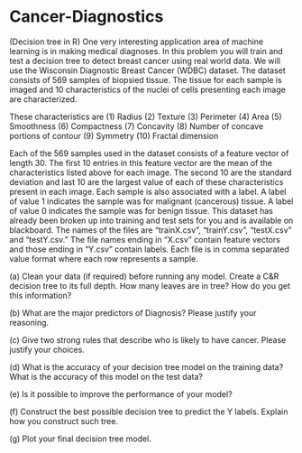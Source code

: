 # Cancer-Diagnostics
(Decision tree in R) One very interesting application area of machine learning is in making medical diagnoses. In this problem you will train and test a decision tree to detect breast cancer using real world data. We will use the Wisconsin Diagnostic Breast Cancer (WDBC) dataset. The dataset consists of 569 samples of biopsied tissue. The tissue for each sample is imaged and 10 characteristics of the nuclei of cells presenting each image are characterized. 

These characteristics are
(1) Radius
(2) Texture
(3) Perimeter
(4) Area
(5) Smoothness
(6) Compactness
(7) Concavity
(8) Number of concave portions of contour
(9) Symmetry
(10) Fractal dimension

Each of the 569 samples used in the dataset consists of a feature vector of length 30. The first 10 entries in this feature vector are the mean of the characteristics listed above for each image. The second 10 are the standard deviation and last 10 are the largest value of each of these characteristics present in each image. Each sample is also associated with a label. A label of value 1 indicates the sample was for malignant (cancerous) tissue. A label of value 0 indicates the sample was for benign tissue. This dataset has already been broken up into training and test sets for you and is available on blackboard. The names of the files are “trainX.csv”, “trainY.csv”, “testX.csv” and “testY.csv.” The file names ending in “X.csv” contain feature vectors and those ending in “Y.csv” contain labels. Each file is in comma separated value format where each row represents a sample.

(a) Clean your data (if required) before running any model. Create a C&R decision tree to its full depth. How many leaves are in tree? How do you get this information?

(b) What are the major predictors of Diagnosis? Please justify your reasoning.

(c) Give two strong rules that describe who is likely to have cancer. Please justify your choices.

(d) What is the accuracy of your decision tree model on the training data? What is the accuracy of this model on the test data?

(e) Is it possible to improve the performance of your model?

(f) Construct the best possible decision tree to predict the Y labels. Explain how you construct such tree.

(g) Plot your final decision tree model.

